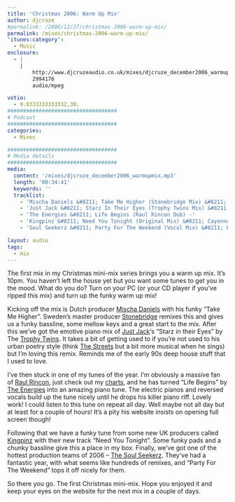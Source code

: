 ```yaml
---
title: 'Christmas 2006: Warm Up Mix'
author: djcruze
#permalink: /2006/12/27/christmas-2006-warm-up-mix/
permalink: /mixes/christmas-2006-warm-up-mix/
'itunes:category':
  - Music
enclosure:
  - |
    |
        http://www.djcruzeaudio.co.uk/mixes/djcruze_december2006_warmupmix.mp3
        2994176
        audio/mpeg

votio:
  - 9.0333333333332,30,
###################################
# Podcast
###################################
categories:
  - Mixes

###################################
# Media details
###################################
media:
  content: '/mixes/djcruze_december2006_warmupmix.mp3'
  length: '00:34:41'
  keywords: ''
  tracklist:
    - 'Mischa Daniels &#8211; Take Me Higher (Stonebridge Mix) &#8211; Boss Records'
    - 'Just Jack &#8211; Starz In Their Eyes (Trophy Twins Mix) &#8211; '
    - 'The Energies &#8211; Life Begins (Raul Rincon Dub) -'
    - 'Kingpinz &#8211; Need You Tonight (Original Mix) &#8211; Cayenne Records'
    - 'Soul Seekerz &#8211; Party For The Weekend (Vocal Mix) &#8211; Positiva Records'

layout: audio
tags:
  - mix
---
```


The first mix in my Christmas mini-mix series brings you a warm up mix. It&#8217;s 10pm. You haven&#8217;t left the house yet but you want some tunes to get you in the mood. What do you do? Turn on your PC (or your CD player if you&#8217;ve ripped this mix) and turn up the funky warm up mix!

Kicking off the mix is Dutch producer [Mischa Daniels][1] with his funky &#8220;Take Me Higher&#8221;. Sweden&#8217;s master producer [Stonebridge][2] remixes this and gives us a funky bassline, some mellow keys and a great start to the mix. After this we&#8217;ve got the emotive piano mix of [Just Jack][3]&#8216;s &#8220;Starz in their Eyes&#8221; by The [Trophy Twins][4]. It takes a bit of getting used to if you&#8217;re not used to his urban poetry style (think [The Streets][5] but a bit more musical when he sings) but I&#8217;m loving this remix. Reminds me of the early 90s deep house stuff that I used to love.

I&#8217;ve then stuck in one of my tunes of the year. I&#8217;m obviously a massive fan of [Raul Rincon][6], just check out my [charts][7], and he has turned &#8220;Life Begins&#8221; by [The Energies][8] into an amazing piano tune. The electric pianos and reversed vocals build up the tune nicely until he drops his killer piano riff. Lovely work! I could listen to this tune on repeat all day. Well maybe not all day but at least for a couple of hours! It&#8217;s a pity his website insists on opening full screen though!

Following that we have a funky tune from some new UK producers called [Kingpinz][9] with their new track &#8220;Need You Tonight&#8221;. Some funky pads and a chunky bassline give this a place in my box. Finally, we&#8217;ve got one of the hottest production teams of 2006 &#8211; [The Soul Seekerz][10]. They&#8217;ve had a fantastic year, with what seems like hundreds of remixes, and &#8220;Party For The Weekend&#8221; tops it off nicely for them.

So there you go. The first Christmas mini-mix. Hope you enjoyed it and keep your eyes on the website for the next mix in a couple of days.

[1]: http://www.mischadaniels.com/
[2]: http://www.stoneyboy.com/
[3]: http://www.justjack.co.uk/
[4]: http://www.trophytwins.co.uk/
[5]: http://www.the-streets.co.uk/
[6]: http://www.raulrincon.org/
[7]: http://www.djcruze.co.uk/cms/category/charts/
[8]: http://www.myspace.com/theenergies
[9]: http://www.myspace.com/thekingpinz
[10]: http://www.myspace.com/soulseekerzmusic
